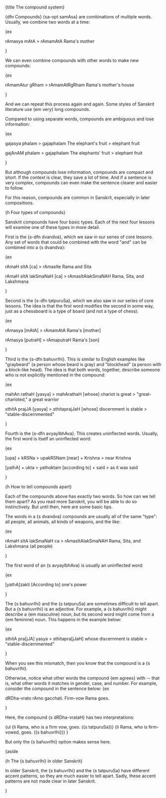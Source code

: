 {title The compound system}

{dfn Compounds} {sa-opt samAsa} are combinations of multiple words. Usually, we
combine two words at a time:

{ex

rAmasya mAtA > rAmamAtA
Rama's mother

}

We can even combine compounds with other words to make new compounds:

{ex

rAmamAtur gRham > rAmamAtRgRham
Rama's mother's house

}

And we can repeat this process again and again. Some styles of Sanskrit
literature use {em very} long compounds.

Compared to using separate words, compounds are ambiguous and lose information:

{ex

gajasya phalam > gajaphalam
The elephant's fruit > elephant fruit

gajAnAM phalam > gajaphalam
The elephants' fruit > elephant fruit

}

But although compounds lose information, compounds are compact and short. If
the context is clear, they save a lot of time. And if a sentence is very
complex, compounds can even make the sentence clearer and easier to follow.

For this reason, compounds are common in Sanskrit, especially in later
compositions.


{h Four types of compounds}

Sanskrit compounds have four basic types. Each of the next four lessons will
examine one of these types in more detail.

First is the {s-dfn dvandva}, which we saw in our series of core lessons. Any
set of words that could be combined with the word "and" can be combined into a
{s dvandva}:

{ex

rAmaH sItA [ca] > rAmasIte
Rama and Sita

rAmaH sItA lakSmaNaH [ca] > rAmasItAlakSmaNAH
Rama, Sita, and Lakshmana

}

Second is the {s-dfn tatpuruSa}, which we also saw in our series of core
lessons. The idea is that the first word modifies the second in some way, just
as a chessboard is a type of board (and not a type of chess):

{ex

rAmasya [mAtA] > rAmamAtA
Rama's [mother]

rAmasya [putraH] > rAmaputraH
Rama's [son]

}

Third is the {s-dfn bahuvrIhi}. This is similar to English examples like
"graybeard" (a person whose beard is gray) and "blockhead" (a person with a
block-like head). The idea is that both words, together, describe someone who
is not explicitly mentioned in the compound:

{ex

mahAn rathaH [yasya] > mahArathaH
[whose] chariot is great > "great-charioted," a great warrior

sthitA prajJA [yasya] > sthitaprajJaH
[whose] discernment is stable > "stable-discernmented"

}

Fourth is the {s-dfn avyayIbhAva}. This creates uninflected words. Usually,
the first word is itself an uninflected word:

{ex

[upa] + kRSNa > upakRSNam
[near] + Krishna > near Krishna

[yathA] + ukta > yathoktam
[according to] + said > as it was said

}


{h How to tell compounds apart}

Each of the compounds above has exactly two words. So how can we tell them
apart?  As you read more Sanskrit, you will be able to do so instinctively. But
until then, here are some basic tips.

The words in a {s dvandva} compounds are usually all of the same "type":
all people, all animals, all kinds of weapons, and the like:

{ex

rAmaH sItA lakSmaNaH ca > rAmasItAlakSmaNAH
Rama, Sita, and Lakshmana (all people)

}


The first word of an {s avyayIbhAva} is usually an uninflected word:

{ex

[yathA]zakti
[According to] one's power

}


The {s bahuvrIhi} and the {s tatpuruSa} are sometimes difficult to tell apart.
But a {s bahuvrIhi} is an adjective. For example, a {s bahuvrIhi} might
describe a {em masculine} noun, but its second word might come from a {em
feminine} noun. This happens in the example below:

{ex

sthitA pra[jJA] yasya > sthitapra[jJaH]
whose discernment is stable > "stable-discernmented"

}

When you see this mismatch, then you know that the compound is a {s
bahuvrIhi}.

Otherwise, notice what other words the compound {em agrees} with -- that is,
what other words it matches in gender, case, and number. For example, consider
the compound in the sentence below:
{ex

dRDha-vrato rAmo gacchati.
Firm-vow Rama goes.

}

Here, the compound {s dRDha-vrataH} has two interpretations:

{ul
    {li Rama, who is a firm vow, goes. ({s tatpuruSa})}
    {li Rama, who is firm-vowed, goes. ({s bahuvrIhi})}
}

But only the {s bahuvrIhi} option makes sense here.

{aside

{h The {s bahuvrIhi} in older Sanskrit}

In older Sanskrit, the {s bahuvrIhi} and the {s tatpuruSa} have different
accent patterns, so they are much easier to tell apart. Sadly, these accent
patterns are not made clear in later Sanskrit.

}
